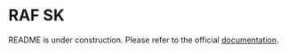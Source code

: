 # RAF SK

README is under construction. Please refer to the official [documentation](https://jelic98.github.io/raf_sk).
